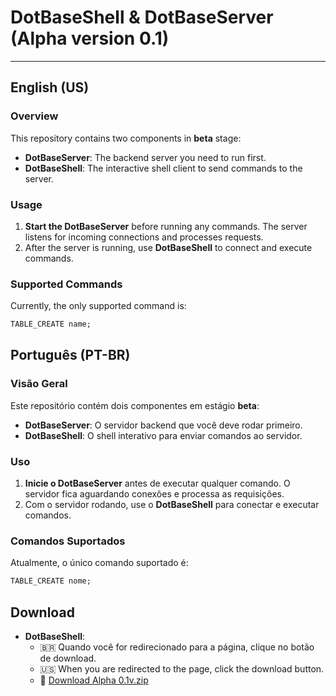# DotBaseShell & DotBaseServer (Alpha version 0.1)

---

## English (US)

### Overview

This repository contains two components in **beta** stage:

- **DotBaseServer**: The backend server you need to run first.  
- **DotBaseShell**: The interactive shell client to send commands to the server.

### Usage

1. **Start the DotBaseServer** before running any commands. The server listens for incoming connections and processes requests.  
2. After the server is running, use **DotBaseShell** to connect and execute commands.

### Supported Commands

Currently, the only supported command is:

```sql
TABLE_CREATE name;
```

## Português (PT-BR)

### Visão Geral

Este repositório contém dois componentes em estágio **beta**:

- **DotBaseServer**: O servidor backend que você deve rodar primeiro.  
- **DotBaseShell**: O shell interativo para enviar comandos ao servidor.

### Uso

1. **Inicie o DotBaseServer** antes de executar qualquer comando. O servidor fica aguardando conexões e processa as requisições.  
2. Com o servidor rodando, use o **DotBaseShell** para conectar e executar comandos.

### Comandos Suportados

Atualmente, o único comando suportado é:

```sql
TABLE_CREATE nome;
```

## Download

- **DotBaseShell**:  
  - 🇧🇷 Quando você for redirecionado para a página, clique no botão de download.  
  - 🇺🇸 When you are redirected to the page, click the download button.  
  - 🔗 [Download Alpha 0.1v.zip](https://github.com/Davi-lab-pt-br/DotBase-Database/blob/main/DotBase-Files.rar)
